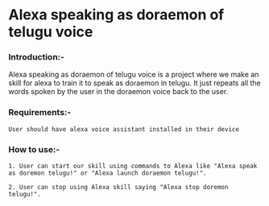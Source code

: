 # Alexa speaking as doraemon of telugu voice

### Introduction:-
Alexa speaking as doraemon of telugu voice is a project where we make an skill for alexa to train it to speak as doraemon in telugu. It just repeats all the words spoken by the user in the doraemon voice back to the user. 

### Requirements:- 
	User should have alexa voice assistant installed in their device 
	
### How to use:-
    1. User can start our skill using commands to Alexa like "Alexa speak as doremon telugu!" or "Alexa launch doraemon telugu!".
    
    2. User can stop using Alexa skill saying "Alexa stop doremon telugu!".
